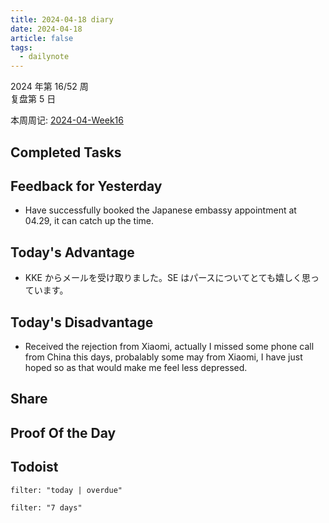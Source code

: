 ```yaml
---
title: 2024-04-18 diary
date: 2024-04-18
article: false
tags:
  - dailynote
---
```

  
2024 年第 16/52 周  
复盘第 5 日

本周周记: [2024-04-Week16](2024-04-Week16)

## Completed Tasks
## Feedback for Yesterday
- Have successfully booked the Japanese embassy appointment at 04.29, it can catch up the time.

## Today's Advantage
- KKE からメールを受け取りました。SE はパースについてとても嬉しく思っています。

## Today's Disadvantage
- Received the rejection from Xiaomi, actually I missed some phone call from China this days, probalably some may from Xiaomi, I have just hoped so as that would make me feel less depressed.

## Share

## Proof Of the Day

## Todoist
```todoist
filter: "today | overdue"
```
```todoist
filter: "7 days"
```